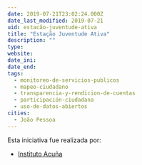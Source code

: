 ```yaml
---
date: 2019-07-21T23:02:24.000Z
date_last_modified: 2019-07-21
uid: estacão-juventude-ativa
title: "Estação Juventude Ativa"
description: ""
type: 
website: 
date_ini: 
date_end: 
tags:
  - monitoreo-de-servicios-publicos
  - mapeo-ciudadano
  - transparencia-y-rendicion-de-cuentas
  - participación-ciudadana
  - uso-de-datos-abiertos
cities: 
  - João Pessoa
---
```


Esta iniciativa fue realizada por:

- [Instituto Acuña](/i/instituto-acuna.html)
